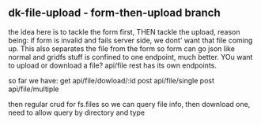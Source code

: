 ## dk-file-upload - form-then-upload branch

the idea here is to tackle the form first, THEN tackle the upload, reason being: if form is invalid and fails
server side, we dont' want that file coming up. This also separates the file from the form so form can go
json like normal and gridfs stuff is confined to one endpoint, much better. YOu want to upload or download a file? api/file
rest has its own endpoints. 

so far we have:
get api/file/dowload/:id
post api/file/single
post api/file/multiple

then regular crud for fs.files so we can query file info, then download one, need to allow query by directory and type
